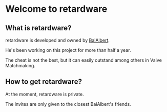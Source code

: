 # Welcome to retardware

## What is retardware?
retardware is developed and owned by [BaiAlbert](https://youtube.com/c/baialbert).

He's been working on this project for more than half a year.

The cheat is not the best, but it can easily outstand among others in Valve Matchmaking.

## How to get retardware?
At the moment, retardware is private.

The invites are only given to the closest BaiAlbert's friends.
